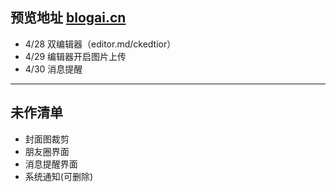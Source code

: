 
## 预览地址 [blogai.cn](https://blogai.cn)

- 4/28 双编辑器（editor.md/ckedtior）
- 4/29 编辑器开启图片上传
- 4/30 消息提醒


---
## 未作清单

- 封面图裁剪
- 朋友圈界面
- 消息提醒界面
- 系统通知(可删除)
